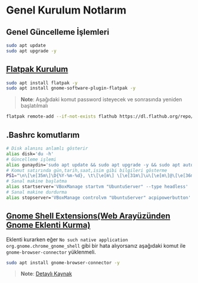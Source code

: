 # Genel Kurulum Notlarım

## Genel Güncelleme İşlemleri

```BASH
sudo apt update
sudo apt upgrade -y
```

## [Flatpak Kurulum](https://flatpak.org/setup/Ubuntu)

```BASH
sudo apt install flatpak -y
sudo apt install gnome-software-plugin-flatpak -y
```

> **Note**: Aşağıdaki komut password isteyecek ve sonrasında yeniden başlatılmalı

```BASH
flatpak remote-add --if-not-exists flathub https://dl.flathub.org/repo/flathub.flatpakrepo
```

## .Bashrc komutlarım

```BASH
# Disk alanını anlamlı gösterir
alias disk='du -h'
# Güncelleme işlemi
alias gunaydin='sudo apt update && sudo apt upgrade -y && sudo apt autoremove -y && sudo snap refresh && flatpak update'
# Komut satırında gün,tarih,saat,isim gibi bilgileri gösterme
PS1="\n\[\e[35m\]\D{%Y-%m-%d}, \t\[\e[m\] \[\e[31m\]\u\[\e[m\]@\[\e[36m\]KaanPc\[\e[m\]:\[\e[32m\]\w\[\e[m\]\n\$ "
# Sanal makine başlatma
alias startserver='VBoxManage startvm "UbuntuServer" --type headless'
# Sanal makine durdurma
alias stopserver='VBoxManage controlvm "UbuntuServer" acpipowerbutton'
```

## [Gnome Shell Extensions(Web Arayüzünden Gnome Eklenti Kurma)](https://extensions.gnome.org/)

Eklenti kurarken eğer `No such native application org.gnome.chrome_gnome_shell` gibi bir hata alıyorsanız aşağıdaki komut ile `gnome-browser-connector` yüklenmeli.

```BASH
sudo apt install gnome-browser-connector -y
```

> **Note**: [Detaylı Kaynak](https://ubuntushell.com/setup-gnome-shell-extensions/)
